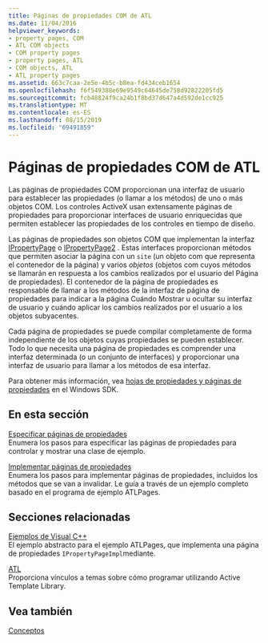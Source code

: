 ```yaml
---
title: Páginas de propiedades COM de ATL
ms.date: 11/04/2016
helpviewer_keywords:
- property pages, COM
- ATL COM objects
- COM property pages
- property pages, ATL
- COM objects, ATL
- ATL property pages
ms.assetid: 663c7caa-2e5e-4b5c-b8ea-fd434ceb1654
ms.openlocfilehash: f6f549388e69e9549c64645de758d92822205fd5
ms.sourcegitcommit: fcb48824f9ca24b1f8bd37d647a4d592de1cc925
ms.translationtype: MT
ms.contentlocale: es-ES
ms.lasthandoff: 08/15/2019
ms.locfileid: "69491859"
---
```

# <a name="atl-com-property-pages"></a>Páginas de propiedades COM de ATL

Las páginas de propiedades COM proporcionan una interfaz de usuario para establecer las propiedades (o llamar a los métodos) de uno o más objetos COM. Los controles ActiveX usan extensamente páginas de propiedades para proporcionar interfaces de usuario enriquecidas que permiten establecer las propiedades de los controles en tiempo de diseño.

Las páginas de propiedades son objetos COM que implementan la interfaz [IPropertyPage](/windows/win32/api/ocidl/nn-ocidl-ipropertypage) o [IPropertyPage2](/windows/win32/api/ocidl/nn-ocidl-ipropertypage2) . Estas interfaces proporcionan métodos que permiten asociar la página con un `site` (un objeto com que representa el contenedor de la página) y varios *objetos* (objetos com cuyos métodos se llamarán en respuesta a los cambios realizados por el usuario del Página de propiedades). El contenedor de la página de propiedades es responsable de llamar a los métodos de la interfaz de página de propiedades para indicar a la página Cuándo Mostrar u ocultar su interfaz de usuario y cuándo aplicar los cambios realizados por el usuario a los objetos subyacentes.

Cada página de propiedades se puede compilar completamente de forma independiente de los objetos cuyas propiedades se pueden establecer. Todo lo que necesita una página de propiedades es comprender una interfaz determinada (o un conjunto de interfaces) y proporcionar una interfaz de usuario para llamar a los métodos de esa interfaz.

Para obtener más información, vea [hojas de propiedades y páginas de propiedades](/windows/win32/com/property-sheets-and-property-pages) en el Windows SDK.

## <a name="in-this-section"></a>En esta sección

[Especificar páginas de propiedades](../atl/specifying-property-pages.md)<br/>
Enumera los pasos para especificar las páginas de propiedades para controlar y mostrar una clase de ejemplo.

[Implementar páginas de propiedades](../atl/implementing-property-pages.md)<br/>
Enumera los pasos para implementar páginas de propiedades, incluidos los métodos que se van a invalidar. Le guía a través de un ejemplo completo basado en el programa de ejemplo ATLPages.

## <a name="related-sections"></a>Secciones relacionadas

[Ejemplos de Visual C++](../overview/visual-cpp-samples.md)<br/>
El ejemplo abstracto para el ejemplo ATLPages, que implementa una página de propiedades `IPropertyPageImpl`mediante.

[ATL](../atl/active-template-library-atl-concepts.md)<br/>
Proporciona vínculos a temas sobre cómo programar utilizando Active Template Library.

## <a name="see-also"></a>Vea también

[Conceptos](../atl/active-template-library-atl-concepts.md)
